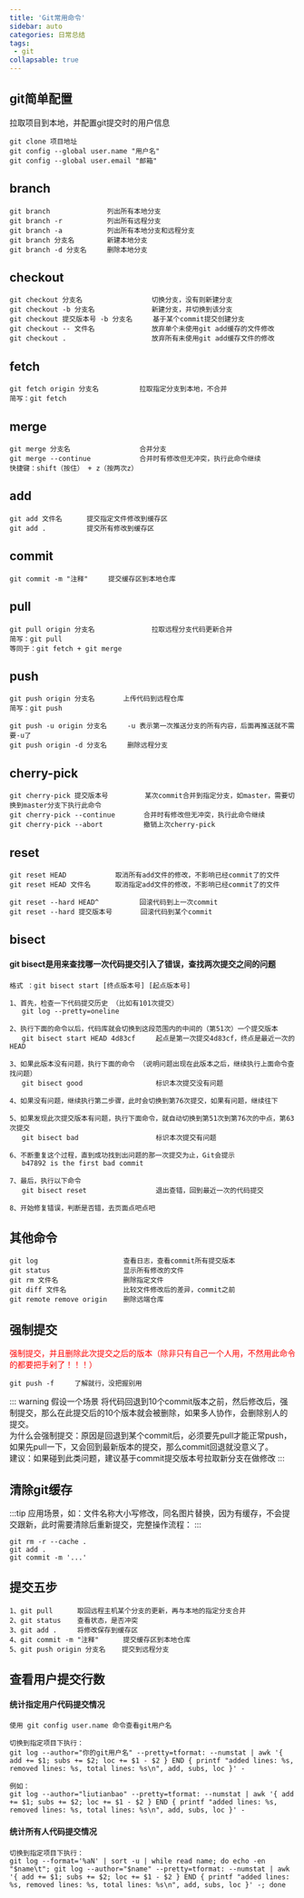 ```yaml
---
title: 'Git常用命令'
sidebar: auto
categories: 日常总结
tags:
 - git
collapsable: true
---
```


## git简单配置
拉取项目到本地，并配置git提交时的用户信息
```
git clone 项目地址
git config --global user.name "用户名"
git config --global user.email "邮箱"
```

## branch
```
git branch              列出所有本地分支
git branch -r           列出所有远程分支
git branch -a           列出所有本地分支和远程分支
git branch 分支名        新建本地分支
git branch -d 分支名     删除本地分支
```

## checkout
```
git checkout 分支名                 切换分支，没有则新建分支
git checkout -b 分支名              新建分支，并切换到该分支
git checkout 提交版本号 -b 分支名     基于某个commit提交创建分支
git checkout -- 文件名              放弃单个未使用git add缓存的文件修改
git checkout .                     放弃所有未使用git add缓存文件的修改
```
## fetch
```
git fetch origin 分支名          拉取指定分支到本地，不合并
简写：git fetch
```

## merge
```
git merge 分支名                 合并分支
git merge --continue            合并时有修改但无冲突，执行此命令继续
快捷键：shift（按住） + z（按两次z）
```

## add
```
git add 文件名      提交指定文件修改到缓存区
git add .          提交所有修改到缓存区
```

## commit
```
git commit -m "注释"     提交缓存区到本地仓库
```

## pull
```
git pull origin 分支名              拉取远程分支代码更新合并
简写：git pull
等同于：git fetch + git merge
```

## push
```
git push origin 分支名       上传代码到远程仓库
简写：git push

git push -u origin 分支名     -u 表示第一次推送分支的所有内容，后面再推送就不需要-u了
git push origin -d 分支名     删除远程分支
```

## cherry-pick
```
git cherry-pick 提交版本号         某次commit合并到指定分支，如master，需要切换到master分支下执行此命令
git cherry-pick --continue       合并时有修改但无冲突，执行此命令继续
git cherry-pick --abort          撤销上次cherry-pick
```

## reset
```
git reset HEAD            取消所有add文件的修改，不影响已经commit了的文件
git reset HEAD 文件名      取消指定add文件的修改，不影响已经commit了的文件
                
git reset --hard HEAD^          回滚代码到上一次commit
git reset --hard 提交版本号       回滚代码到某个commit
```

## bisect
#### git bisect是用来查找哪一次代码提交引入了错误，查找两次提交之间的问题
```
格式 ：git bisect start [终点版本号] [起点版本号]

1、首先，检查一下代码提交历史 （比如有101次提交）
   git log --pretty=oneline

2、执行下面的命令以后，代码库就会切换到这段范围内的中间的（第51次）一个提交版本
   git bisect start HEAD 4d83cf     起点是第一次提交4d83cf，终点是最近一次的HEAD

3、如果此版本没有问题，执行下面的命令 （说明问题出现在此版本之后，继续执行上面命令查找问题）
   git bisect good                  标识本次提交没有问题

4、如果没有问题，继续执行第二步骤，此时会切换到第76次提交，如果有问题，继续往下

5、如果发现此次提交版本有问题，执行下面命令，就自动切换到第51次到第76次的中点，第63次提交
   git bisect bad                   标识本次提交有问题

6、不断重复这个过程，直到成功找到出问题的那一次提交为止，Git会提示
   b47892 is the first bad commit

7、最后，执行以下命令
   git bisect reset                 退出查错，回到最近一次的代码提交

8、开始修复错误，判断是否错，去页面点吧点吧
```

## 其他命令
```
git log                     查看日志，查看commit所有提交版本
git status                  显示所有修改的文件
git rm 文件名                删除指定文件
git diff 文件名              比较文件修改后的差异，commit之前
git remote remove origin    删除远端仓库
```

## 强制提交
<font color="red">强制提交，并且删除此次提交之后的版本（除非只有自己一个人用，不然用此命令的都要把手剁了！！！）</font>
```
git push -f     了解就行，没把握别用
```
::: warning 假设一个场景
将代码回退到10个commit版本之前，然后修改后，强制提交，那么在此提交后的10个版本就会被删除，如果多人协作，会删除别人的提交。<br>
为什么会强制提交：原因是回退到某个commit后，必须要先pull才能正常push，如果先pull一下，又会回到最新版本的提交，那么commit回退就没意义了。<br>
建议：如果碰到此类问题，建议基于commit提交版本号拉取新分支在做修改
:::

## 清除git缓存
:::tip
应用场景，如：文件名称大小写修改，同名图片替换，因为有缓存，不会提交跟新，此时需要清除后重新提交，完整操作流程：
:::
```
git rm -r --cache .
git add .
git commit -m '...'
```

## 提交五步
```
1、git pull      取回远程主机某个分支的更新，再与本地的指定分支合并
2、git status    查看状态，是否冲突
3、git add .     将修改保存到缓存区
4、git commit -m "注释"      提交缓存区到本地仓库
5、git push origin 分支名    提交到远程分支
```

## 查看用户提交行数

#### 统计指定用户代码提交情况
```
使用 git config user.name 命令查看git用户名

切换到指定项目下执行：
git log --author="你的git用户名" --pretty=tformat: --numstat | awk '{ add += $1; subs += $2; loc += $1 - $2 } END { printf "added lines: %s, removed lines: %s, total lines: %s\n", add, subs, loc }' -

例如：
git log --author="liutianbao" --pretty=tformat: --numstat | awk '{ add += $1; subs += $2; loc += $1 - $2 } END { printf "added lines: %s, removed lines: %s, total lines: %s\n", add, subs, loc }' -
```

#### 统计所有人代码提交情况
```
切换到指定项目下执行：
git log --format='%aN' | sort -u | while read name; do echo -en "$name\t"; git log --author="$name" --pretty=tformat: --numstat | awk '{ add += $1; subs += $2; loc += $1 - $2 } END { printf "added lines: %s, removed lines: %s, total lines: %s\n", add, subs, loc }' -; done
```